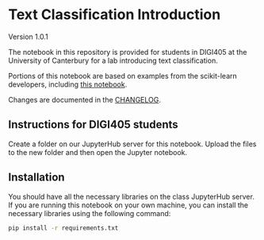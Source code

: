 # Text Classification Introduction

Version 1.0.1

The notebook in this repository is provided for students in DIGI405 at the University of Canterbury for a lab introducing text classification.   

Portions of this notebook are based on examples from the scikit-learn developers, including [this notebook](https://scikit-learn.org/stable/auto_examples/text/plot_document_classification_20newsgroups.html).

Changes are documented in the [CHANGELOG](changelog.md).

## Instructions for DIGI405 students

Create a folder on our JupyterHub server for this notebook. Upload the files to the new folder and then open the Jupyter notebook.  

## Installation  

You should have all the necessary libraries on the class JupyterHub server. If you are running this notebook on your own machine, you can install the necessary libraries using the following command:

```bash
pip install -r requirements.txt
```